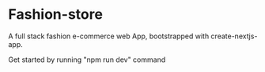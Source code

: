 # Fashion-store
A full stack fashion e-commerce web App, bootstrapped with create-nextjs-app. 

Get started
by running "npm run dev" command
